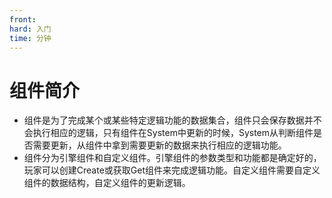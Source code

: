```yaml
---
front:
hard: 入门
time: 分钟
---
```


# <span id="组件简介"></span>组件简介

- 组件是为了完成某个或某些特定逻辑功能的数据集合，组件只会保存数据并不会执行相应的逻辑，只有组件在System中更新的时候，System从判断组件是否需要更新，从组件中拿到需要更新的数据来执行相应的逻辑功能。
- 组件分为引擎组件和自定义组件。引擎组件的参数类型和功能都是确定好的，玩家可以创建Create或获取Get组件来完成逻辑功能。自定义组件需要自定义组件的数据结构，自定义组件的更新逻辑。


